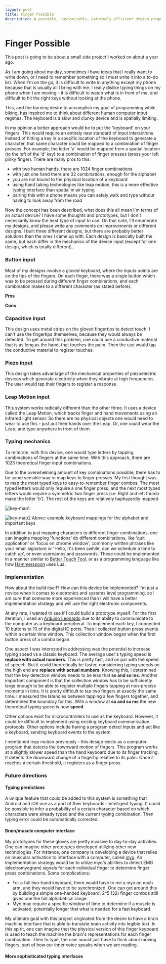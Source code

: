 ```yaml
---
layout: post
title: Finger Possible
description: A portable, customizable, extremely efficient design proposition for a keyboard-like human-computer interface.
---
```


# Finger Possible

This post is going to be about a small side project I worked on about a year ago.

As I am going about my day, sometimes I have ideas that I really want to write down, or I need to remember something so I must write it into a to-do list. When I'm on the go, it is difficult to write in anything except my phone because that is usually all I bring with me. I really dislike typing things on my phone when I am moving - it is difficult to watch what is in front of me, and difficult to hit the right keys without looking at the phone.

This, and the burning desire to accomplish my goal of programming while biking, has inspired me to think about different human computer input regimes. The keyboard is a slow and clunky device and is spatially limiting.

In my opinion a better approach would be to put the 'keyboard' on your fingers. This would require an entirely new standard of input interactions. Instead of hitting a key in a specific location of the keyboard to generate a character, that same character could be mapped to a combination of finger presses. For example, the letter 'a' would be mapped from a spatial location (to the left of the 'd' key) to a combination of finger presses (press your left pinky finger). There are many pros to this:
- with two human hands, there are 1024 finger combinations
- with just one hand there are 32 combinations, enough for the alphabet
- you are not bound to the physical location of a keyboard
- using hand taking technologies like leap motion, this is a more effective typing interface than spatial in air typing
- pairing this with a phone means you can safely walk and type without having to look away from the road

Now the concept has been described, what does this all mean I'm terms of an actual device? I have some thoughts and prototypes, but I don't necessarily know the best type of input to use. On that note, I'll enumerate my designs, and please write any comments on improvements or different designs. I built three different designs, but there are probably better solutions than the ones I came up with. Each design is basically built the same, but each differ in the mechanics of the device input (except for one design, which is totally different).

### Button input

Most of my designs involve a gloved keyboard, where the inputs points are on the tips of the fingers. On each finger, there was a single button which was to be pressed during different finger combinations, and each combination makes to a different character (as stated before).

**Pros**

**Cons**

### Capacitive input

This design uses metal strips on the gloved fingertips to detect touch. I can't use the fingertips themselves, because they would always be detected. To get around this problem, one could use a conductive material that is as long as the hand, that touches the palm. Then the use would tap the conductive material to register touches.

### Piezo input

This design takes advantage of the mechanical properties of piezoelectric devices which generate electricity when they vibrate at high frequencies. The user would tap their fingers to register a response.

### Leap Motion input

This system works radically different than the other three. It uses a device called the Leap Motion, which tracks finger and hand movements using an infrared light sensor. So there are no physical objects one would need to wear to use this - just put their hands over the Leap. Or, one could wear the Leap, and type anywhere in front of them.

### Typing mechanics

To reiterate, with this device, one would type letters by tapping combinations of fingers at the same time. With this approach, there are 1023 theoretical finger input combinations.

Due to the overwhelming amount of key combinations possible, there has to be some sensible way to map keys to finger presses. My first thought was to map the most typed keys to easy-to-remember finger combos. The most typed letters would only require a one finger press, and the next most typed letters would require a symmetric two finger press (i.e. Right and left thumb make the letter 'b'). The rest of the keys are relatively haphazardly mapped.

![key-map1](http://i.imgur.com/4l3EU9H.png)

![key-map2](http://i.imgur.com/xEuLPlE.png)
Above: example keyboard mappings for the alphabet and important keys

In addition to just mapping characters to different finger combinations, one can imagine mapping 'functions' do different combinations, like 'quit application' or 'focus on chrome window', commonly written phrases like your email signature or 'Hello, It's been awhile, can we schedule a time to catch up', or even usernames and passwords. These could be implemented in a manner similar to [Better Touch Tool](https://www.boastr.net), or as a programming language like how [Hammerspoon](http://www.hammerspoon.org) uses Lua.

### Implementation

How about the build itself? How can this device be implemented? I'm just a novice when it comes to electronics and systems level programming, so I am sure that someone more experienced than I will have a better implementation strategy and will use the right electronic components.

At any rate, I wanted to see if I could build a prototype myself. For the first iteration, I used an [Arduino Leonardo](https://www.arduino.cc/en/Main/ArduinoBoardLeonardo) due to its ability to communicate to the computer as a keyboard peripheral. To implement each key, I connected 10 buttons to 10 of the digital IO ports. Then I collected button press events within a certain time window. This collection window began when the first button press of a combo began.

One aspect I was interested in addressing was the potential to increase typing speed vs a classic keyboard. The average user's typing speed is **replace with actual numbers**. This is pretty fast, and on par with the speed of speech. But it could theoretically be faster, considering typing speeds on the high end are **replace with actual numbers**. Knowing this, I determined that the key detection window needs to be less that **so and so ms**. Another important component is that the collection window has to be sufficiently large enough to be able to register multiple fingers tapping at non-precise moments in time. It is pretty difficult to tap two fingers at exactly the same time. I measured the latencies between tapping a few fingers together, and determined the boundary for this. With a window at **so and so ms** the new theoretical typing speed is now **speed**.

Other options exist for microcontrollers to use as the keyboard. However, it could be difficult to implement using existing keyboard communication protocols. Other options include having a program detect inputs and act like a keyboard, sending keyboard events to the system.

I mentioned leap motion previously - this design exists as a computer program that detects the downward motion of fingers. This program works at a slightly slower speed than the hand keyboard due to its finger tracking. It detects the downward change of a fingertip relative to its palm. Once it reaches a certain threshold, it registers as a finger press.


### Future directions

#### Typing predictions

A unique feature that could be added to this system is something that Android and iOS use as a part of their keyboards - intelligent typing. It could be possible to infer a probability of a certain character based on which characters were already typed and the current typing combination. Then typing error could be automatically corrected.

#### Brain/muscle computer interface

My prototypes for these gloves are pretty invasive to day-to-day activities. One can imagine other prototypes developed utilizing other new technologies. For instance, one company is developing a device that relies on muscular activation to interface with a computer, called [myo](https://www.myo.com). An implementation strategy would be to utilize myo's abilities to detect EMG (electromyogram) signals for each individual finger to determine finger press combinations. Some complications:
- For a full two-hand keyboard, there would have to me a myo on each arm, and they would have to be synchronized. One can get around this by building a simple one-handed keyboard. 2^5 (32) finger combos still gives one the full alphabetical range.
- Myo may require a specific window of time to determine if a muscle is activated, potentially longer that what is needed for a fast keyboard.

My ultimate goal with this project originated from the desire to have a brain machine interface that is able to translate brain activity into legible text. In this spirit, one can imagine that the physical version of this finger keyboard is used to teach the machine the brain's representations for each finger combination. Then to type, the user would just have to think about moving fingers, sort of how our inner voice speaks when we are reading.


#### More sophisticated typing interfaces
